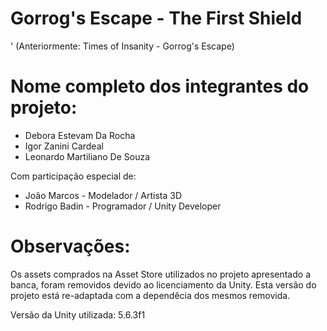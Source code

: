 # Gorrog's Escape - The First Shield
'
(Anteriormente: Times of Insanity - Gorrog's Escape)

# Nome completo dos integrantes do projeto:

* Debora Estevam Da Rocha
* Igor Zanini Cardeal
* Leonardo Martiliano De Souza

Com participação especial de:

* João Marcos - Modelador / Artista 3D
* Rodrigo Badin - Programador / Unity Developer

# Observações:

Os assets comprados na Asset Store utilizados no projeto apresentado a banca, foram removidos devido ao licenciamento da Unity.
Esta versão do projeto está re-adaptada com a dependêcia dos mesmos removida.

Versão da Unity utilizada: 5.6.3f1